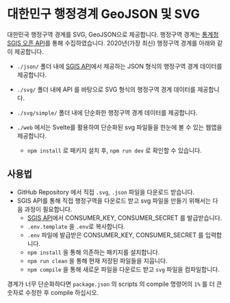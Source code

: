 # 대한민구 행정경계 GeoJSON 및 SVG

대한민국 행정구역 경계를 SVG, GeoJSON으로 제공합니다. 행정구역 경계는 [통계청 SGIS 오픈 API](https://sgis.kostat.go.kr/developer/html/main.html)를 통해 수집하였습니다. 2020년(가장 최신) 행정구역 경계를 아래와 같이 제공합니다. 

- `./json/` 폴더 내에 [SGIS API](https://sgis.kostat.go.kr/developer/html/newOpenApi/api/dataApi/basics.html)에서 제공하는 JSON 형식의 행정구역 경계 데이터를 제공합니다.

- `./svg/` 폴더 내에 API 를 바탕으로 SVG 형식의 행정구역 경계 데이터를 제공합니다.

- `./svg/simple/` 폴더 내에 단순화한 행정구역 경계 데이터를 제공합니다.

- `./web` 에서는 Svelte를 활용하여 단순화된 svg 파일들을 한눈에 볼 수 있는 웹앱을 제공합니다.
  - `npm install` 로 패키지 설치 후, `npm run dev` 로 확인할 수 있습니다.

## 사용법

- GitHub Repository 에서 직접 `.svg`, `.json` 파일을 다운로드 받습니다.
- SGIS API를 통해 직접 행정구역을 다운로드 받고 svg 파일을 만들기 위해서는 다음 과정이 필요합니다.
  - [SGIS API](https://sgis.kostat.go.kr/developer/html/newOpenApi/api/dataApi/basics.html)에서 CONSUMER_KEY, CONSUMER_SECRET 를 발급받습니다.
  - `.env.template` 을 `.env`로 복사합니다.
  - `.env` 파일에 발급받은 CONSUMER_KEY, CONSUMER_SECRET 를 입력합니다.
  - `npm install` 을 통해 의존하는 패키지를 설치합니다.
  - `npm run clean` 을 통해 현재 저장된 파일들을 지웁니다.
  - `npm compile` 을 통해 새로운 파일을 다운로드 받고 `svg` 파일을 컴파일합니다.

경계가 너무 단순화하다면 `package.json` 의 scripts 의 compile 명령어의 `1%` 를 더 큰 숫자로 수정한 후 compile 하십시오.
